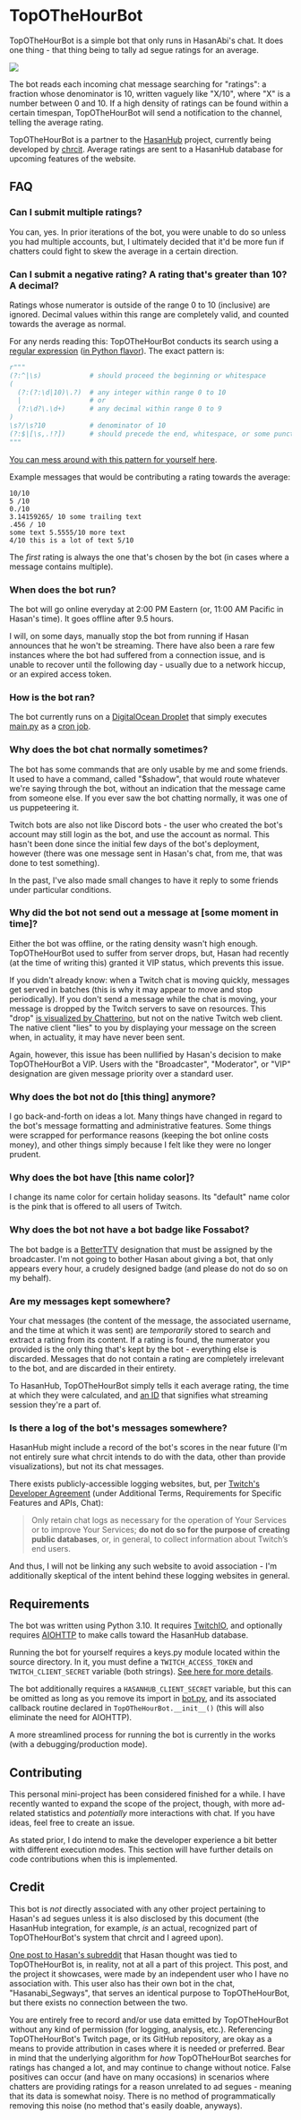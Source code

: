 # TopOTheHourBot

TopOTheHourBot is a simple bot that only runs in HasanAbi's chat. It does one thing - that thing being to tally ad segue ratings for an average.

![](./.github/assets/example.png)

The bot reads each incoming chat message searching for "ratings": a fraction whose denominator is 10, written vaguely like "X/10", where "X" is a number between 0 and 10. If a high density of ratings can be found within a certain timespan, TopOTheHourBot will send a notification to the channel, telling the average rating.

TopOTheHourBot is a partner to the [HasanHub](https://www.hasanhub.com/) project, currently being developed by [chrcit](https://github.com/chrcit). Average ratings are sent to a HasanHub database for upcoming features of the website.

## FAQ

### Can I submit multiple ratings?

You can, yes. In prior iterations of the bot, you were unable to do so unless you had multiple accounts, but, I ultimately decided that it'd be more fun if chatters could fight to skew the average in a certain direction.

### Can I submit a negative rating? A rating that's greater than 10? A decimal?

Ratings whose numerator is outside of the range 0 to 10 (inclusive) are ignored. Decimal values within this range are completely valid, and counted towards the average as normal.

For any nerds reading this: TopOTheHourBot conducts its search using a [regular expression](https://en.wikipedia.org/wiki/Regular_expression) ([in Python flavor](https://docs.python.org/3/library/re.html)). The exact pattern is:

```python
r"""
(?:^|\s)            # should proceed the beginning or whitespace
(
  (?:(?:\d|10)\.?)  # any integer within range 0 to 10
  |                 # or
  (?:\d?\.\d+)      # any decimal within range 0 to 9
)
\s?/\s?10           # denominator of 10
(?:$|[\s,.!?])      # should precede the end, whitespace, or some punctuation
"""
```

[You can mess around with this pattern for yourself here](https://regex101.com/r/YyFggX/2).

Example messages that would be contributing a rating towards the average:

```
10/10
5 /10
0./10
3.14159265/ 10 some trailing text
.456 / 10
some text 5.5555/10 more text
4/10 this is a lot of text 5/10
```

The *first* rating is always the one that's chosen by the bot (in cases where a message contains multiple).

### When does the bot run?

The bot will go online everyday at 2:00 PM Eastern (or, 11:00 AM Pacific in Hasan's time). It goes offline after 9.5 hours.

I will, on some days, manually stop the bot from running if Hasan announces that he won't be streaming. There have also been a rare few instances where the bot had suffered from a connection issue, and is unable to recover until the following day - usually due to a network hiccup, or an expired access token.

### How is the bot ran?

The bot currently runs on a [DigitalOcean Droplet](https://www.digitalocean.com/products/droplets) that simply executes [main.py](main.py) as a [cron job](https://en.wikipedia.org/wiki/Cron).

### Why does the bot chat normally sometimes?

The bot has some commands that are only usable by me and some friends. It used to have a command, called "$shadow", that would route whatever we're saying through the bot, without an indication that the message came from someone else. If you ever saw the bot chatting normally, it was one of us puppeteering it.

Twitch bots are also not like Discord bots - the user who created the bot's account may still login as the bot, and use the account as normal. This hasn't been done since the initial few days of the bot's deployment, however (there was one message sent in Hasan's chat, from me, that was done to test something).

In the past, I've also made small changes to have it reply to some friends under particular conditions.

### Why did the bot not send out a message at [some moment in time]?

Either the bot was offline, or the rating density wasn't high enough. TopOTheHourBot used to suffer from server drops, but, Hasan had recently (at the time of writing this) granted it VIP status, which prevents this issue.

If you didn't already know: when a Twitch chat is moving quickly, messages get served in batches (this is why it may appear to move and stop periodically). If you don't send a message while the chat is moving, your message is dropped by the Twitch servers to save on resources. This "drop" [is visualized by Chatterino](https://github.com/Chatterino/chatterino2/issues/1213), but not on the native Twitch web client. The native client "lies" to you by displaying your message on the screen when, in actuality, it may have never been sent.

Again, however, this issue has been nullified by Hasan's decision to make TopOTheHourBot a VIP. Users with the "Broadcaster", "Moderator", or "VIP" designation are given message priority over a standard user.

### Why does the bot not do [this thing] anymore?

I go back-and-forth on ideas a lot. Many things have changed in regard to the bot's message formatting and administrative features. Some things were scrapped for performance reasons (keeping the bot online costs money), and other things simply because I felt like they were no longer prudent.

### Why does the bot have [this name color]?

I change its name color for certain holiday seasons. Its "default" name color is the pink that is offered to all users of Twitch.

### Why does the bot not have a bot badge like Fossabot?

The bot badge is a [BetterTTV](https://betterttv.com/) designation that must be assigned by the broadcaster. I'm not going to bother Hasan about giving a bot, that only appears every hour, a crudely designed badge (and please do not do so on my behalf).

### Are my messages kept somewhere?

Your chat messages (the content of the message, the associated username, and the time at which it was sent) are *temporarily* stored to search and extract a rating from its content. If a rating is found, the numerator you provided is the only thing that's kept by the bot - everything else is discarded. Messages that do not contain a rating are completely irrelevant to the bot, and are discarded in their entirety.

To HasanHub, TopOTheHourBot simply tells it each average rating, the time at which they were calculated, and [an ID](https://en.wikipedia.org/wiki/Universally_unique_identifier) that signifies what streaming session they're a part of.

### Is there a log of the bot's messages somewhere?

HasanHub might include a record of the bot's scores in the near future (I'm not entirely sure what chrcit intends to do with the data, other than provide visualizations), but not its chat messages.

There exists publicly-accessible logging websites, but, per [Twitch's Developer Agreement](https://www.twitch.tv/p/en/legal/developer-agreement/) (under Additional Terms, Requirements for Specific Features and APIs, Chat):

> Only retain chat logs as necessary for the operation of Your Services or to improve Your Services; **do not do so for the purpose of creating public databases**, or, in general, to collect information about Twitch’s end users.

And thus, I will not be linking any such website to avoid association - I'm additionally skeptical of the intent behind these logging websites in general.

## Requirements

The bot was written using Python 3.10. It requires [TwitchIO](https://twitchio.dev/en/latest/), and optionally requires [AIOHTTP](https://docs.aiohttp.org/en/stable/) to make calls toward the HasanHub database.

Running the bot for yourself requires a keys.py module located within the source directory. In it, you must define a `TWITCH_ACCESS_TOKEN` and `TWITCH_CLIENT_SECRET` variable (both strings). [See here for more details](https://dev.twitch.tv/docs/irc/authenticate-bot/).

The bot additionally requires a `HASANHUB_CLIENT_SECRET` variable, but this can be omitted as long as you remove its import in [bot.py](source/bot.py), and its associated callback routine declared in `TopOTheHourBot.__init__()` (this will also eliminate the need for AIOHTTP).

A more streamlined process for running the bot is currently in the works (with a debugging/production mode).

## Contributing

This personal mini-project has been considered finished for a while. I have recently wanted to expand the scope of the project, though, with more ad-related statistics and *potentially* more interactions with chat. If you have ideas, feel free to create an issue.

As stated prior, I do intend to make the developer experience a bit better with different execution modes. This section will have further details on code contributions when this is implemented.

## Credit

This bot is *not* directly associated with any other project pertaining to Hasan's ad segues unless it is also disclosed by this document (the HasanHub integration, for example, *is* an actual, recognized part of TopOTheHourBot's system that chrcit and I agreed upon).

[One post to Hasan's subreddit](https://www.reddit.com/r/okbuddyhasan/comments/102k9mu/stream_segways_visualized/) that Hasan thought was tied to TopOTheHourBot is, in reality, not at all a part of this project. This post, and the project it showcases, were made by an independent user who I have no association with. This user also has their own bot in the chat, "Hasanabi_Segways", that serves an identical purpose to TopOTheHourBot, but there exists no connection between the two.

You are entirely free to record and/or use data emitted by TopOTheHourBot without any kind of permission (for logging, analysis, etc.). Referencing TopOTheHourBot's Twitch page, or its GitHub repository, are okay as a means to provide attribution in cases where it is needed or preferred. Bear in mind that the underlying algorithm for *how* TopOTheHourBot searches for ratings has changed a lot, and may continue to change without notice. False positives can occur (and have on many occasions) in scenarios where chatters are providing ratings for a reason unrelated to ad segues - meaning that its data is somewhat noisy. There is no method of programmatically removing this noise (no method that's easily doable, anyways).
